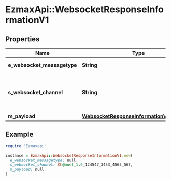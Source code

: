 # EzmaxApi::WebsocketResponseInformationV1

## Properties

| Name | Type | Description | Notes |
| ---- | ---- | ----------- | ----- |
| **e_websocket_messagetype** | **String** | The Type of message |  |
| **s_websocket_channel** | **String** | The Channel on which to route the websocket message |  |
| **m_payload** | [**WebsocketResponseInformationV1MPayload**](WebsocketResponseInformationV1MPayload.md) |  |  |

## Example

```ruby
require 'Ezmaxapi'

instance = EzmaxApi::WebsocketResponseInformationV1.new(
  e_websocket_messagetype: null,
  s_websocket_channel: Ch@nnel_1.0_124547_3453_4563_567,
  m_payload: null
)
```

